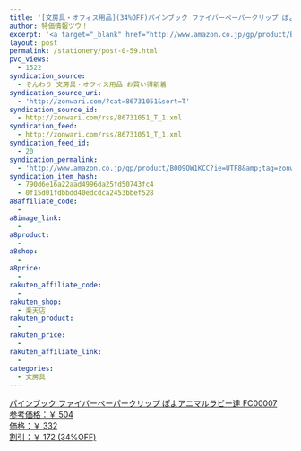 ```yaml
---
title: '[文房具・オフィス用品](34%OFF)パインブック ファイバーペーパークリップ ぽよアニマルラビー達 FC00007 ￥332'
author: 特価情報ツウ！
excerpt: '<a target="_blank" href="http://www.amazon.co.jp/gp/product/B009OW1KCC?ie=UTF8&amp;tag=zonwari-22&amp;linkCode=as2&amp;camp=247&amp;creative=7399&amp;creativeASIN=B009OW1KCC"><img src="http://ecx.images-amazon.com/images/I/51iYBL2W%2BzL._SL100_.jpg"><br>&#12497;&#12452;&#12531;&#12502;&#12483;&#12463; &#12501;&#12449;&#12452;&#12496;&#12540;&#12506;&#12540;&#12497;&#12540;&#12463;&#12522;&#12483;&#12503; &#12413;&#12424;&#12450;&#12491;&#12510;&#12523;&#12521;&#12499;&#12540;&#36948; FC00007<br>&#21442;&#32771;&#20385;&#26684;&#65306;&#65509; 504<br>&#20385;&#26684;&#65306;&#65509; 332<br>&#21106;&#24341;&#65306;&#65509; 172 (34%OFF)</a>'
layout: post
permalink: /stationery/post-0-59.html
pvc_views:
  - 1522
syndication_source:
  - ぞんわり 文房具・オフィス用品 お買い得新着
syndication_source_uri:
  - 'http://zonwari.com/?cat=86731051&sort=T'
syndication_source_id:
  - http://zonwari.com/rss/86731051_T_1.xml
syndication_feed:
  - http://zonwari.com/rss/86731051_T_1.xml
syndication_feed_id:
  - 20
syndication_permalink:
  - 'http://www.amazon.co.jp/gp/product/B009OW1KCC?ie=UTF8&amp;tag=zonwari-22&amp;linkCode=as2&amp;camp=247&amp;creative=7399&amp;creativeASIN=B009OW1KCC'
syndication_item_hash:
  - 790d6e16a22aad4996da25fd50743fc4
  - 0f15d01fdbbdd40edcdca2453bbef528
a8affiliate_code:
  - 
a8image_link:
  - 
a8product:
  - 
a8shop:
  - 
a8price:
  - 
rakuten_affiliate_code:
  - 
rakuten_shop:
  - 楽天店
rakuten_product:
  - 
rakuten_price:
  - 
rakuten_affiliate_link:
  - 
categories:
  - 文房具
---
```

[<img src='http://i0.wp.com/ecx.images-amazon.com/images/I/51iYBL2W%2BzL._SL150_.jpg?w=546' title="" alt="" data-recalc-dims="1" />  
パインブック ファイバーペーパークリップ ぽよアニマルラビー達 FC00007  
参考価格：￥ 504  
価格：￥ 332  
割引：￥ 172 (34%OFF)][1]

 [1]: http://www.amazon.co.jp/gp/product/B009OW1KCC?ie=UTF8&#038;tag=tokkajohotsu-22&#038;linkCode=as2&#038;camp=247&#038;creative=7399&#038;creativeASIN=B009OW1KCC